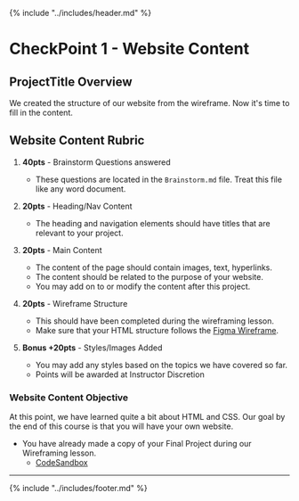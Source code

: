 {% include "../includes/header.md" %}

# CheckPoint 1 - Website Content

## ProjectTitle Overview

We created the structure of our website from the wireframe. Now it's time to fill in the content.  

## Website Content Rubric

1. **40pts** - Brainstorm Questions answered
    * These questions are located in the `Brainstorm.md` file.  Treat this file like any word document.
1. **20pts** - Heading/Nav Content
    * The heading and navigation elements should have titles that are relevant to your project.
  
1. **20pts** - Main Content
    * The content of the page should contain images, text, hyperlinks.
    * The content should be related to the purpose of your website.
    * You may add on to or modify the content after this project.
1. **20pts** - Wireframe Structure
    * This should have been completed during the wireframing lesson.  
    * Make sure that your HTML structure follows the [Figma Wireframe](https://www.figma.com/file/3sYpjzrB7zRV9dmHP7sW6r/my-site?node-id=0%3A1).
1. **Bonus +20pts** - Styles/Images Added
    * You may add any styles based on the topics we have covered so far.
    * Points will be awarded at Instructor Discretion

### Website Content Objective

<!-- @TODO ATTENTION: DEVELOPER, Just like the overview in the pre-homework and class lesson we want to give the students context for what they'll be practicing in this project. -->
At this point, we have learned quite a bit about HTML and CSS.  Our goal by the end of this course is that you will have your own website.  

* You have already made a copy of your Final Project during our Wireframing lesson.  
  * [CodeSandbox](https://codesandbox.io/s/l2c-course-student-template-w8ojh?fontsize=14&hidenavigation=1&theme=dark)



---

<!-- EXAMPLE RUBRIC:

1. **20pts** - Correct files:
    * `listOfTodoItems` - component that maps over the items give to it and renders a view of each item in:
    * `todoItem` - component that lists the details of the todo item and has buttons to:
        * "Mark as Done" -or-
        * "Mark as Doing"
        * "Delete"
        * "Update"
    * All actions that happen to a todo item will be in `todoServices`
    * Each item will implement a interface/model called `ITodo` which is shaped as follows:

        ```typescript
          export interface ITodo {
            id: number;
            title: string;
            isDone: boolean;
            isDoing: boolean;
            isEditing: boolean;
          }
        ```

1. **20pts** - Can update item
1. **20pts** - Can move item from one lane to the next
1. **20pts** - Can delete item
1. **20pts** - Utilizes a modal to confirm deletion of item
1. **Bonus +20pts** -
    * todo items change font color when moved to "Doing"
    * todo items are crossed out when moved to "Done" lane

-->

{% include "../includes/footer.md" %}
